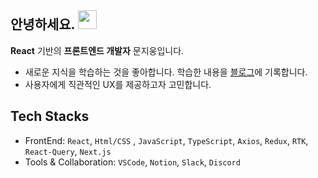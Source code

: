   ## 안녕하세요. <img src="https://user-images.githubusercontent.com/42378118/110234147-e3259600-7f4e-11eb-95be-0c4047144dea.gif" width="30"><br>
  
 **React** 기반의 **프론트엔드 개발자** 문지웅입니다.

- 새로운 지식을 학습하는 것을 좋아합니다. 학습한 내용을 [블로그](https://www.woongsnote.dev)에 기록합니다.
- 사용자에게 직관적인 UX를 제공하고자 고민합니다.

## **Tech Stacks** 

- FrontEnd: `React`, `Html/CSS` , `JavaScript`, `TypeScript`, `Axios`, `Redux`, `RTK`, `React-Query`, `Next.js` 
- Tools & Collaboration: `VSCode`, `Notion`, `Slack`, `Discord`
  

